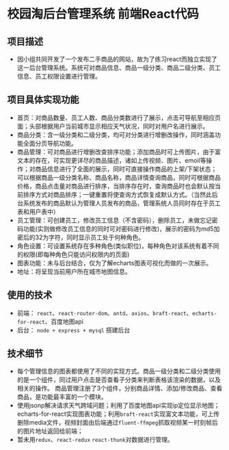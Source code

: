 # 校园淘后台管理系统 前端React代码
## 项目描述
- 因小组共同开发了一个发布二手商品的网站，故为了练习react而独立实现了这一后台管理系统。系统可对商品信息、商品一级分类、商品二级分类、员工信息、员工权限设置进行管理。
## 项目具体实现功能
- 首页：对商品数量、员工人数、商品分类数进行了展示，点击可导航至相应页面；头部根据用户当前城市显示相应天气状况，同时对用户名进行展示。
- 商品分类：含一级分类和二级分类，均可对分类进行增删改操作，同时涵盖功能全面分页导航功能。
- 商品管理：可对商品进行增删改查排序功能；添加商品时可上传图片，由于富文本的存在，可实现更详尽的商品描述，诸如上传视频、图片、emoil等操作；对商品信息进行了全面的展示，同时可直接操作商品的上架/下架状态；可以根据商品一级分类名称、商品名称，商品详情查询商品，同时可根据商品价格，商品点击量对商品进行排序，当排序存在时，查询商品时也会默认按当前排序方式对商品排序；一键重置将使查询方式恢复成默认方式。（当然此后台系统发布的商品默认为管理人员发布的商品，管理系统人员同时存在于员工表和用户表中）
- 员工管理：可创建员工，修改员工信息（不含密码），删除员工，未做忘记密码功能(实则做修改员工信息的同时可对密码进行修改)，展示的密码为md5加密后的32为字符，同时显示员工处于何种角色。
- 角色设置：可设置系统存在多种角色(类似职位)，每种角色对该系统有着不同的权限(即每种角色只能访问权限内的页面)
- 图表功能：未与后台结合，仅为了解echarts图表可视化而做的一次展示。
- 地址：将呈现当前用户所在城市地图信息。
## 使用的技术
- 前端： `react`、`react-router-dom`、`antd`、`axios`、`braft-react`、`echarts-for-react`、百度地图api
- 后台： `node + express + mysql` 搭建后台
## 技术细节
- 每个管理信息的图表都使用了不同的实现方式。商品一级分类和二级分类使用的是一个组件，同过用户点击是否查看子分类来判断表格该渲染的数据，以及相关的操作。
商品管理注册了3个组件，分别商品详情、添加/修改商品、查看商品，是功能最丰富的一个模块。
- 使用jsonp解决请求天气跨域问题；利用了百度地图api实现ip定位显示地图；echarts-for-react实现图表功能；利用`braft-react`实现富文本功能，可上传删除media文件，视频封面由后端通过`fluent-ffmpeg`抓取视频某一时刻帧后的图片地址返回给前端；
- 暂未用`redux`、`react-redux` `react-thunk`对数据进行管理。
